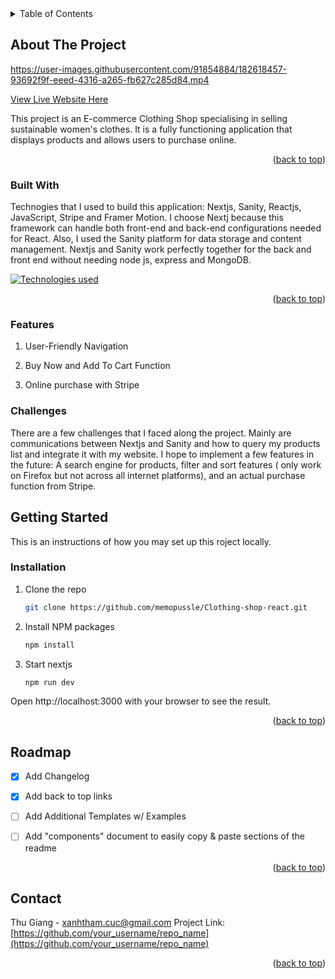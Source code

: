 

<!-- TABLE OF CONTENTS -->
<details>
  <summary>Table of Contents</summary>
  <ol>
    <li>
      <a href="#about-the-project">About The Project</a>
      <ul>
        <li><a href="#built-with">Built With</a></li>
        <li><a href="#features">Features</a></li>
        <li><a href="#challenges">Challenges</a></li>
      </ul>
    </li>
    <li>
      <a href="#getting-started">Getting Started</a>
      <ul>
        <li><a href="#installation">Installation</a></li>
      </ul>
    </li>
    <li><a href="#roadmap">Roadmap</a></li>
    <li><a href="#contact">Contact</a></li>
  </ol>
</details>



<!-- ABOUT THE PROJECT -->
## About The Project

https://user-images.githubusercontent.com/91854884/182618457-93692f9f-eeed-4316-a265-fb627c285d84.mp4


[View Live Website Here ](https://overthesea-shop-qgqll239p-memopussle.vercel.app/)

This project is an E-commerce Clothing Shop specialising in selling sustainable women's clothes. It is a fully functioning application that displays products and allows users to purchase online.

<p align="right">(<a href="#readme-top">back to top</a>)</p>



### Built With

Technogies that I used to build this application: Nextjs, Sanity, Reactjs, JavaScript, Stripe and Framer Motion. I choose Nextj because this framework can handle both front-end and back-end configurations needed for React. Also, I used the Sanity platform for data storage and content management. Nextjs and Sanity work perfectly together for the back and front end without needing node js, express and MongoDB.


[![Technologies used](https://skills.thijs.gg/icons?i=react,nextjs,js&theme=light)](https://skills.thijs.gg)

<p align="right">(<a href="#readme-top">back to top</a>)</p>

### Features
  <ol>
        <li><p>User-Friendly Navigation</p></li>
        <li><p>Buy Now and Add To Cart Function</p></li>
        <li><p>Online purchase with Stripe</p></li>
  </ol>


### Challenges

There are a few challenges that I faced along the project. Mainly are communications between Nextjs and Sanity and how to query my products list and integrate it with my website. I hope to implement a few features in the future: A search engine for products, filter and sort features ( only work on Firefox but not across all internet platforms), and an actual purchase function from Stripe.


<!-- GETTING STARTED -->
## Getting Started

This is an instructions of how you may set up this roject locally.

### Installation


1. Clone the repo
   ```sh
   git clone https://github.com/memopussle/Clothing-shop-react.git
   ```
2. Install NPM packages
   ```sh
   npm install
   ```
4. Start nextjs
   ```sh
   npm run dev
   ```
<p>Open http://localhost:3000 with your browser to see the result.</p>

<p align="right">(<a href="#readme-top">back to top</a>)</p>


<!-- ROADMAP -->
## Roadmap

- [x] Add Changelog
- [x] Add back to top links
- [ ] Add Additional Templates w/ Examples
- [ ] Add "components" document to easily copy & paste sections of the readme


<p align="right">(<a href="#readme-top">back to top</a>)</p>


<!-- CONTACT -->
## Contact

Thu Giang - xanhtham.cuc@gmail.com
Project Link: [https://github.com/your_username/repo_name](https://github.com/your_username/repo_name)

<p align="right">(<a href="#readme-top">back to top</a>)</p>


